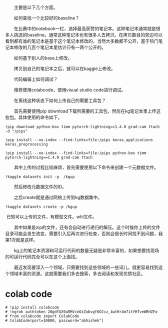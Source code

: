　　主要是以下几个方面。

　　如何查找一个比较好的baseline？

　　在比赛中的notebook一栏，选择最高获赞的笔记本。这种笔记本通常就是很多人挑选的baseline。通常这种笔记本也有很多人去拷贝。在拷贝数目的旁边可以看到都有谁的笔记本是基于这个笔记本修改的，当然大多数都不公开，基于热门笔记本修改的几百个笔记本里估计只有一两个公开的。

　　如何基于别人的base上修改。

　　拷贝到自己的笔记本之后，就可以在kaggle上修改。

　　代码编辑上如何调试？

　　推荐使用colabcode，使用visual studio code进行调试。

　　在离线这种状态下如何上传自己的需要工具包？

　　首先需要使用pip download下载所需要的工具包，然后在kg笔记本里上传这些包。具体使用的命令如下。

```
!pip download python-box timm pytorch-lightning==1.4.0 grad-cam ttach -d "/pips"
```

```
!pip install --no-index --find-links=file:/pips keras_applications keras_preprocessing
```
```
!pip install --no-index --find-links=file:/pips python-box timm pytorch-lightning==1.4.0 grad-cam ttach
```

　　其中上传的过程比较麻烦，首先需要使用以下命令来创建一个元数据文件。

```
!kaggle datasets init -p  /kgup 
```

　　然后修改元数据文件的ID。

　　之后create就是通过网络上传到kg数据集中。

```
!kaggle datasets create -p /kgup
```

​		已知可以上传的文件，有模型文件。whl文件。

　　其中如果是zip的文件，还有会自动进行递归的解压。这个时候你上传的文件目录可能会发生改变，需要引入后再次进行检查，否则会很长时间找不到问题，我第1次就是这样。


　　kg上的笔记本资源和可运行代码的数量无疑是非常丰富的，如果想要找现场的可运行代码完全可以在这个上面找。

　　最近发现要深入一个领域，只需要找到这些领域的一些词儿，就更容易找到这个领域丰富的资源。这就需要我们多去搜索，多去阅读和发现优质社区。

# colab code

```
# !pip install colabcode
# !ngrok authtoken 20gdfGX9aRMVceOzZobvgf6OJcz_4wtHr4m7itYHTveWRHZFo
# from colabcode import ColabCode
# ColabCode(port=10000, password="abhishek")
```





